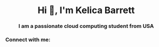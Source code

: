 <h1 align="center">Hi 👋, I'm Kelica Barrett</h1>
<h3 align="center">I am a passionate cloud computing student from USA</h3>

<h3 align="left">Connect with me:</h3>
<p align="left">
</p>
